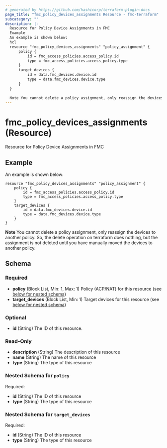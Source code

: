 ```yaml
---
# generated by https://github.com/hashicorp/terraform-plugin-docs
page_title: "fmc_policy_devices_assignments Resource - fmc-terraform"
subcategory: ""
description: |-
  Resource for Policy Device Assignments in FMC
  Example
  An example is shown below:
  hcl
  resource "fmc_policy_devices_assignments" "policy_assignment" {
      policy {
          id = fmc_access_policies.access_policy.id
          type = fmc_access_policies.access_policy.type
      }
      target_devices {
          id = data.fmc_devices.device.id
          type = data.fmc_devices.device.type
      }
  }
  
  Note You cannot delete a policy assignment, only reassign the devices to another policy. So, the delete operation on terraform does nothing, but the assignment is not deleted until you have manually moved the devices to another policy.
---
```


# fmc_policy_devices_assignments (Resource)

Resource for Policy Device Assignments in FMC

## Example
An example is shown below: 
```hcl
resource "fmc_policy_devices_assignments" "policy_assignment" {
    policy {
        id = fmc_access_policies.access_policy.id
        type = fmc_access_policies.access_policy.type
    }
    target_devices {
        id = data.fmc_devices.device.id
        type = data.fmc_devices.device.type
    }
}
```
**Note** You cannot delete a policy assignment, only reassign the devices to another policy. So, the delete operation on terraform does nothing, but the assignment is not deleted until you have manually moved the devices to another policy.



<!-- schema generated by tfplugindocs -->
## Schema

### Required

- **policy** (Block List, Min: 1, Max: 1) Policy (ACP/NAT) for this resource (see [below for nested schema](#nestedblock--policy))
- **target_devices** (Block List, Min: 1) Target devices for this resource (see [below for nested schema](#nestedblock--target_devices))

### Optional

- **id** (String) The ID of this resource.

### Read-Only

- **description** (String) The description of this resource
- **name** (String) The name of this resource
- **type** (String) The type of this resource

<a id="nestedblock--policy"></a>
### Nested Schema for `policy`

Required:

- **id** (String) The ID of this resource
- **type** (String) The type of this resource


<a id="nestedblock--target_devices"></a>
### Nested Schema for `target_devices`

Required:

- **id** (String) The ID of this resource
- **type** (String) The type of this resource


